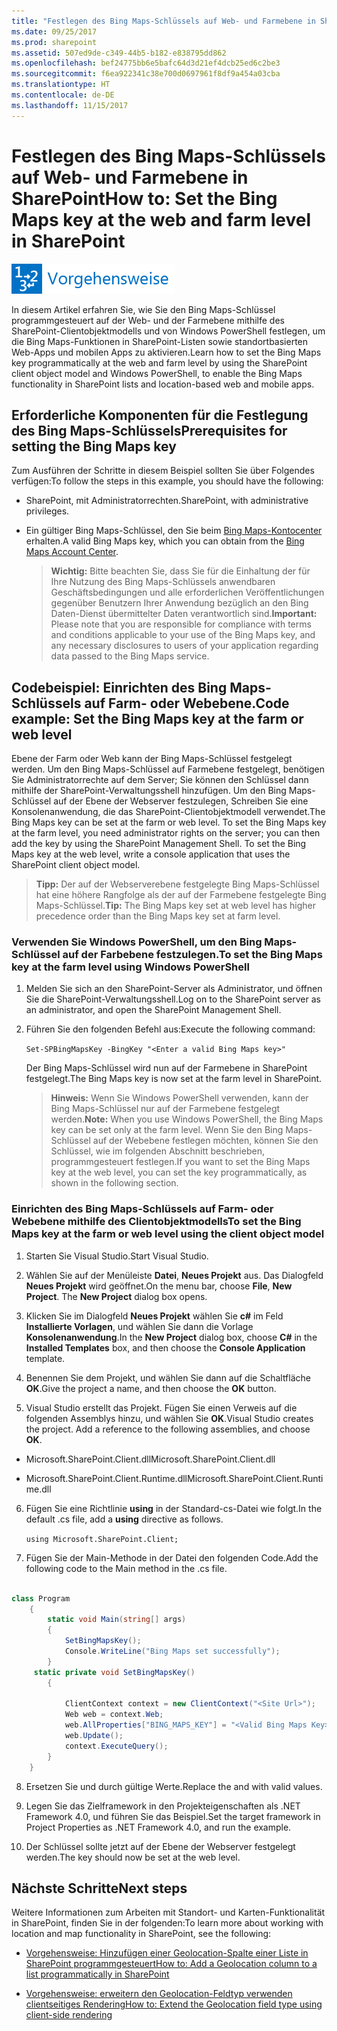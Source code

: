 ```yaml
---
title: "Festlegen des Bing Maps-Schlüssels auf Web- und Farmebene in SharePoint"
ms.date: 09/25/2017
ms.prod: sharepoint
ms.assetid: 507ed9de-c349-44b5-b182-e838795dd862
ms.openlocfilehash: bef24775bb6e5bafc64d3d21ef4dcb25ed6c2be3
ms.sourcegitcommit: f6ea922341c38e700d0697961f8df9a454a03cba
ms.translationtype: HT
ms.contentlocale: de-DE
ms.lasthandoff: 11/15/2017
---
```

# <a name="set-the-bing-maps-key-at-the-web-and-farm-level-in-sharepoint"></a><span data-ttu-id="7b317-102">Festlegen des Bing Maps-Schlüssels auf Web- und Farmebene in SharePoint</span><span class="sxs-lookup"><span data-stu-id="7b317-102">How to: Set the Bing Maps key at the web and farm level in SharePoint</span></span>

![Thema mit Anleitung](../images/mod_icon_howto.png)

<span data-ttu-id="7b317-104">In diesem Artikel erfahren Sie, wie Sie den Bing Maps-Schlüssel programmgesteuert auf der Web- und der Farmebene mithilfe des SharePoint-Clientobjektmodells und von Windows PowerShell festlegen, um die Bing Maps-Funktionen in SharePoint-Listen sowie standortbasierten Web-Apps und mobilen Apps zu aktivieren.</span><span class="sxs-lookup"><span data-stu-id="7b317-104">Learn how to set the Bing Maps key programmatically at the web and farm level by using the SharePoint client object model and Windows PowerShell, to enable the Bing Maps functionality in SharePoint lists and location-based web and mobile apps.</span></span>

## <a name="prerequisites-for-setting-the-bing-maps-key"></a><span data-ttu-id="7b317-105">Erforderliche Komponenten für die Festlegung des Bing Maps-Schlüssels</span><span class="sxs-lookup"><span data-stu-id="7b317-105">Prerequisites for setting the Bing Maps key</span></span>
<span data-ttu-id="7b317-106"><a name="SP15Bing_prereq"> </a></span><span class="sxs-lookup"><span data-stu-id="7b317-106"><a name="SP15Bing_prereq"> </a></span></span>

<span data-ttu-id="7b317-107">Zum Ausführen der Schritte in diesem Beispiel sollten Sie über Folgendes verfügen:</span><span class="sxs-lookup"><span data-stu-id="7b317-107">To follow the steps in this example, you should have the following:</span></span>
  
    
    

- <span data-ttu-id="7b317-108">SharePoint, mit Administratorrechten.</span><span class="sxs-lookup"><span data-stu-id="7b317-108">SharePoint, with administrative privileges.</span></span>
    
  
- <span data-ttu-id="7b317-109">Ein gültiger Bing Maps-Schlüssel, den Sie beim [Bing Maps-Kontocenter](https://www.bingmapsportal.com/) erhalten.</span><span class="sxs-lookup"><span data-stu-id="7b317-109">A valid Bing Maps key, which you can obtain from the  [Bing Maps Account Center](https://www.bingmapsportal.com/).</span></span>
    
    > <span data-ttu-id="7b317-110">**Wichtig:** Bitte beachten Sie, dass Sie für die Einhaltung der für Ihre Nutzung des Bing Maps-Schlüssels anwendbaren Geschäftsbedingungen und alle erforderlichen Veröffentlichungen gegenüber Benutzern Ihrer Anwendung bezüglich an den Bing Daten-Dienst übermittelter Daten verantwortlich sind.</span><span class="sxs-lookup"><span data-stu-id="7b317-110">**Important:** Please note that you are responsible for compliance with terms and conditions applicable to your use of the Bing Maps key, and any necessary disclosures to users of your application regarding data passed to the Bing Maps service.</span></span> 

## <a name="code-example-set-the-bing-maps-key-at-the-farm-or-web-level"></a><span data-ttu-id="7b317-111">Codebeispiel: Einrichten des Bing Maps-Schlüssels auf Farm- oder Webebene.</span><span class="sxs-lookup"><span data-stu-id="7b317-111">Code example: Set the Bing Maps key at the farm or web level</span></span>
<span data-ttu-id="7b317-112"><a name="SP15Setbing_farm"> </a></span><span class="sxs-lookup"><span data-stu-id="7b317-112"><a name="SP15Setbing_farm"> </a></span></span>

<span data-ttu-id="7b317-p101">Ebene der Farm oder Web kann der Bing Maps-Schlüssel festgelegt werden. Um den Bing Maps-Schlüssel auf Farmebene festgelegt, benötigen Sie Administratorrechte auf dem Server; Sie können den Schlüssel dann mithilfe der SharePoint-Verwaltungsshell hinzufügen. Um den Bing Maps-Schlüssel auf der Ebene der Webserver festzulegen, Schreiben Sie eine Konsolenanwendung, die das SharePoint-Clientobjektmodell verwendet.</span><span class="sxs-lookup"><span data-stu-id="7b317-p101">The Bing Maps key can be set at the farm or web level. To set the Bing Maps key at the farm level, you need administrator rights on the server; you can then add the key by using the SharePoint Management Shell. To set the Bing Maps key at the web level, write a console application that uses the SharePoint client object model.</span></span>
  
    
    

> <span data-ttu-id="7b317-116">**Tipp:** Der auf der Webserverebene festgelegte Bing Maps-Schlüssel hat eine höhere Rangfolge als der auf der Farmebene festgelegte Bing Maps-Schlüssel.</span><span class="sxs-lookup"><span data-stu-id="7b317-116">**Tip:** The Bing Maps key set at web level has higher precedence order than the Bing Maps key set at farm level.</span></span> 
  
    
    


### <a name="to-set-the-bing-maps-key-at-the-farm-level-using-windows-powershell"></a><span data-ttu-id="7b317-117">Verwenden Sie Windows PowerShell, um den Bing Maps-Schlüssel auf der Farbebene festzulegen.</span><span class="sxs-lookup"><span data-stu-id="7b317-117">To set the Bing Maps key at the farm level using Windows PowerShell</span></span>


1. <span data-ttu-id="7b317-118">Melden Sie sich an den SharePoint-Server als Administrator, und öffnen Sie die SharePoint-Verwaltungsshell.</span><span class="sxs-lookup"><span data-stu-id="7b317-118">Log on to the SharePoint server as an administrator, and open the SharePoint Management Shell.</span></span>
    
  
2. <span data-ttu-id="7b317-119">Führen Sie den folgenden Befehl aus:</span><span class="sxs-lookup"><span data-stu-id="7b317-119">Execute the following command:</span></span> 
    
     `Set-SPBingMapsKey -BingKey "<Enter a valid Bing Maps key>"`
    
    <span data-ttu-id="7b317-120">Der Bing Maps-Schlüssel wird nun auf der Farmebene in SharePoint festgelegt.</span><span class="sxs-lookup"><span data-stu-id="7b317-120">The Bing Maps key is now set at the farm level in SharePoint.</span></span> 
    
    > <span data-ttu-id="7b317-121">**Hinweis:** Wenn Sie Windows PowerShell verwenden, kann der Bing Maps-Schlüssel nur auf der Farmebene festgelegt werden.</span><span class="sxs-lookup"><span data-stu-id="7b317-121">**Note:** When you use Windows PowerShell, the Bing Maps key can be set only at the farm level.</span></span> <span data-ttu-id="7b317-122">Wenn Sie den Bing Maps-Schlüssel auf der Webebene festlegen möchten, können Sie den Schlüssel, wie im folgenden Abschnitt beschrieben, programmgesteuert festlegen.</span><span class="sxs-lookup"><span data-stu-id="7b317-122">If you want to set the Bing Maps key at the web level, you can set the key programmatically, as shown in the following section.</span></span> 

### <a name="to-set-the-bing-maps-key-at-the-farm-or-web-level-using-the-client-object-model"></a><span data-ttu-id="7b317-123">Einrichten des Bing Maps-Schlüssels auf Farm- oder Webebene mithilfe des Clientobjektmodells</span><span class="sxs-lookup"><span data-stu-id="7b317-123">To set the Bing Maps key at the farm or web level using the client object model</span></span>


1. <span data-ttu-id="7b317-124">Starten Sie Visual Studio.</span><span class="sxs-lookup"><span data-stu-id="7b317-124">Start Visual Studio.</span></span>
    
  
2. <span data-ttu-id="7b317-p103">Wählen Sie auf der Menüleiste **Datei**, **Neues Projekt** aus. Das Dialogfeld **Neues Projekt** wird geöffnet.</span><span class="sxs-lookup"><span data-stu-id="7b317-p103">On the menu bar, choose **File**, **New Project**. The **New Project** dialog box opens.</span></span>
    
  
3. <span data-ttu-id="7b317-127">Klicken Sie im Dialogfeld **Neues Projekt** wählen Sie **c#** im Feld **Installierte Vorlagen**, und wählen Sie dann die Vorlage **Konsolenanwendung**.</span><span class="sxs-lookup"><span data-stu-id="7b317-127">In the **New Project** dialog box, choose **C#** in the **Installed Templates** box, and then choose the **Console Application** template.</span></span>
    
  
4. <span data-ttu-id="7b317-128">Benennen Sie dem Projekt, und wählen Sie dann auf die Schaltfläche **OK**.</span><span class="sxs-lookup"><span data-stu-id="7b317-128">Give the project a name, and then choose the **OK** button.</span></span>
    
  
5. <span data-ttu-id="7b317-p104">Visual Studio erstellt das Projekt. Fügen Sie einen Verweis auf die folgenden Assemblys hinzu, und wählen Sie **OK**.</span><span class="sxs-lookup"><span data-stu-id="7b317-p104">Visual Studio creates the project. Add a reference to the following assemblies, and choose **OK**.</span></span>
    
  - <span data-ttu-id="7b317-131">Microsoft.SharePoint.Client.dll</span><span class="sxs-lookup"><span data-stu-id="7b317-131">Microsoft.SharePoint.Client.dll</span></span>
    
  
  - <span data-ttu-id="7b317-132">Microsoft.SharePoint.Client.Runtime.dll</span><span class="sxs-lookup"><span data-stu-id="7b317-132">Microsoft.SharePoint.Client.Runtime.dll</span></span>
    
  
6. <span data-ttu-id="7b317-133">Fügen Sie eine Richtlinie **using** in der Standard-cs-Datei wie folgt.</span><span class="sxs-lookup"><span data-stu-id="7b317-133">In the default .cs file, add a **using** directive as follows.</span></span>
    
     `using Microsoft.SharePoint.Client;`
    
  
7. <span data-ttu-id="7b317-134">Fügen Sie der Main-Methode in der Datei den folgenden Code.</span><span class="sxs-lookup"><span data-stu-id="7b317-134">Add the following code to the Main method in the .cs file.</span></span>
    
```cs
  
class Program
    {
        static void Main(string[] args)
        {
            SetBingMapsKey();
            Console.WriteLine("Bing Maps set successfully");
        }
     static private void SetBingMapsKey()
        {

            ClientContext context = new ClientContext("<Site Url>");
            Web web = context.Web;
            web.AllProperties["BING_MAPS_KEY"] = "<Valid Bing Maps Key>"
            web.Update();
            context.ExecuteQuery();
        }    
    }

```

8. <span data-ttu-id="7b317-135">Ersetzen Sie  <Site Url> und _<Valid Bing Maps Key>_ durch gültige Werte.</span><span class="sxs-lookup"><span data-stu-id="7b317-135">Replace the <Site Url> and  _<Valid Bing Maps Key>_ with valid values.</span></span>
    
  
9. <span data-ttu-id="7b317-136">Legen Sie das Zielframework in den Projekteigenschaften als .NET Framework 4.0, und führen Sie das Beispiel.</span><span class="sxs-lookup"><span data-stu-id="7b317-136">Set the target framework in Project Properties as .NET Framework 4.0, and run the example.</span></span>
    
  
10. <span data-ttu-id="7b317-137">Der Schlüssel sollte jetzt auf der Ebene der Webserver festgelegt werden.</span><span class="sxs-lookup"><span data-stu-id="7b317-137">The key should now be set at the web level.</span></span> 
    
  

## <a name="next-steps"></a><span data-ttu-id="7b317-138">Nächste Schritte</span><span class="sxs-lookup"><span data-stu-id="7b317-138">Next steps</span></span>
<span data-ttu-id="7b317-139"><a name="SP15Bing_nextsteps"> </a></span><span class="sxs-lookup"><span data-stu-id="7b317-139"><a name="SP15Bing_nextsteps"> </a></span></span>

<span data-ttu-id="7b317-140">Weitere Informationen zum Arbeiten mit Standort- und Karten-Funktionalität in SharePoint, finden Sie in der folgenden:</span><span class="sxs-lookup"><span data-stu-id="7b317-140">To learn more about working with location and map functionality in SharePoint, see the following:</span></span>
  
    
    

-  [<span data-ttu-id="7b317-141">Vorgehensweise: Hinzufügen einer Geolocation-Spalte einer Liste in SharePoint programmgesteuert</span><span class="sxs-lookup"><span data-stu-id="7b317-141">How to: Add a Geolocation column to a list programmatically in SharePoint</span></span>](how-to-add-a-geolocation-column-to-a-list-programmatically-in-sharepoint.md)
    
  
-  [<span data-ttu-id="7b317-142">Vorgehensweise: erweitern den Geolocation-Feldtyp verwenden clientseitiges Rendering</span><span class="sxs-lookup"><span data-stu-id="7b317-142">How to: Extend the Geolocation field type using client-side rendering</span></span>](how-to-extend-the-geolocation-field-type-using-client-side-rendering.md)
    
  

